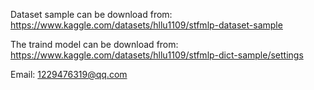 Dataset sample can be download from: https://www.kaggle.com/datasets/hllu1109/stfmlp-dataset-sample 

The traind model can be download from: https://www.kaggle.com/datasets/hllu1109/stfmlp-dict-sample/settings

Email: 1229476319@qq.com
